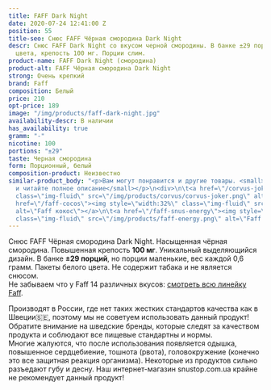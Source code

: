 ```yaml
---
title: FAFF Dark Night
date: 2020-07-24 12:41:00 Z
position: 55
title-seo: Снюс FAFF Чёрная смородина Dark Night
descr: Снюс FAFF Dark Night со вкусом черной смородины. В банке ±29 порций белого
  цвета, крепость 100 мг. Порции слим.
product-name: FAFF Dark Night (смородина)
product-alt: FAFF Чёрная смородина Dark Night
strong: Очень крепкий
brand: Faff
composition: Белый
price: 210
opt-price: 189
image: "/img/products/faff-dark-night.jpg"
availability-descr: В наличии
has_availability: true
gramm: "-"
nicotine: 100
portions: "±29"
taste: Черная смородина
form: Порционный, белый
composition-product: Неизвестно
similar-product_body: "<p>Вам могут понравится и другие товары. <small>Жмите на картинки
  и читайте полное описание</small></p>\n<div>\n\t<a href=\"/corvus-joker\"><img style=\"width:32%\"
  class=\"img-fluid\" src=\"/img/products/corvus/corvus-joker.png\" alt=\"Корвус джокер\"></a>\n\t<a
  href=\"/faff-cocos\"><img style=\"width:32%\" class=\"img-fluid\" src=\"/img/products/faff-cocos.png\"
  alt=\"Faff кокос\"></a>\n\t<a href=\"/faff-snus-energy\"><img style=\"width:32%\"
  class=\"img-fluid\" src=\"/img/products/faff-energy.png\" alt=\"Faff Enedry\"></a>\n</div>"
---
```


Снюс FAFF Чёрная смородина Dark Night. Насыщенная чёрная смородина. Повышенная крепость **100 мг**. Уникальный выделяющийся дизайн. В банке **±29 порций**, но порции маленькие, вес каждой 0,6 грамм. Пакеты белого цвета. Не содержит табака и не является снюсом.<br>
Не забываем что у Faff 14 различных вкусов: [смотреть всю линейку Faff](/faff).

Производят в России, где нет таких жестких стандартов качества как в Швеции🇸🇪, поэтому мы не советуем использовать данный продукт! Обратите внимание на шведские бренды, которые следят за качеством продукта и соблюдают все пищевые стандартны и нормы.<br>
Многие жалуются, что после использования появляется одышка, повышенное сердцебиение, тошнота (рвота), головокружение (конечно это все защитная реакция организма). Некоторые из продуктов сильно разъедают губу и десну. Наш интернет-магазин snustop.com.ua крайне не рекомендует данный продукт!
